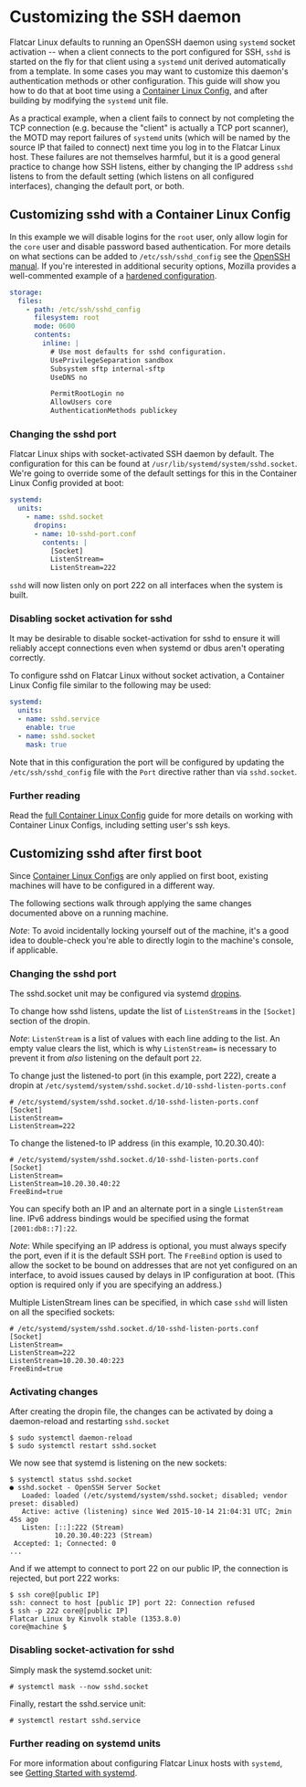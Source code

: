 # Customizing the SSH daemon

Flatcar Linux defaults to running an OpenSSH daemon using `systemd` socket activation -- when a client connects to the port configured for SSH, `sshd` is started on the fly for that client using a `systemd` unit derived automatically from a template. In some cases you may want to customize this daemon's authentication methods or other configuration. This guide will show you how to do that at boot time using a [Container Linux Config][cl-configs], and after building by modifying the `systemd` unit file.

As a practical example, when a client fails to connect by not completing the TCP connection (e.g. because the "client" is actually a TCP port scanner), the MOTD may report failures of `systemd` units (which will be named by the source IP that failed to connect) next time you log in to the Flatcar Linux host. These failures are not themselves harmful, but it is a good general practice to change how SSH listens, either by changing the IP address `sshd` listens to from the default setting (which listens on all configured interfaces), changing the default port, or both.

## Customizing sshd with a Container Linux Config

In this example we will disable logins for the `root` user, only allow login for the `core` user and disable password based authentication. For more details on what sections can be added to `/etc/ssh/sshd_config` see the [OpenSSH manual][openssh-manual].
If you're interested in additional security options, Mozilla provides a well-commented example of a [hardened configuration][mozilla-ssh-rec].

```yaml
storage:
  files:
    - path: /etc/ssh/sshd_config
      filesystem: root
      mode: 0600
      contents:
        inline: |
          # Use most defaults for sshd configuration.
          UsePrivilegeSeparation sandbox
          Subsystem sftp internal-sftp
          UseDNS no

          PermitRootLogin no
          AllowUsers core
          AuthenticationMethods publickey
```

### Changing the sshd port

Flatcar Linux ships with socket-activated SSH daemon by default. The configuration for this can be found at `/usr/lib/systemd/system/sshd.socket`. We're going to override some of the default settings for this in the Container Linux Config provided at boot:

```yaml
systemd:
  units:
    - name: sshd.socket
      dropins:
      - name: 10-sshd-port.conf
        contents: |
          [Socket]
          ListenStream=
          ListenStream=222
```

`sshd` will now listen only on port 222 on all interfaces when the system is built.

### Disabling socket activation for sshd

It may be desirable to disable socket-activation for sshd to ensure it will reliably accept connections even when systemd or dbus aren't operating correctly.

To configure sshd on Flatcar Linux without socket activation, a Container Linux Config file similar to the following may be used:

```yaml
systemd:
  units:
  - name: sshd.service
    enable: true
  - name: sshd.socket
    mask: true
```

Note that in this configuration the port will be configured by updating the `/etc/ssh/sshd_config` file with the `Port` directive rather than via `sshd.socket`.

### Further reading

Read the [full Container Linux Config][cl-configs] guide for more details on working with Container Linux Configs, including setting user's ssh keys.

## Customizing sshd after first boot

Since [Container Linux Configs][cl-configs] are only applied on first boot, existing machines will have to be configured in a different way.

The following sections walk through applying the same changes documented above on a running machine.

*Note*: To avoid incidentally locking yourself out of the machine, it's a good idea to double-check you're able to directly login to the machine's console, if applicable.

### Changing the sshd port

The sshd.socket unit may be configured via systemd [dropins](using-systemd-drop-in-units.md).

To change how sshd listens, update the list of `ListenStream`s in the `[Socket]` section of the dropin.

*Note*: `ListenStream` is a list of values with each line adding to the list. An empty value clears the list, which is why `ListenStream=` is necessary to prevent it from *also* listening on the default port `22`.

To change just the listened-to port (in this example, port 222), create a dropin at `/etc/systemd/system/sshd.socket.d/10-sshd-listen-ports.conf`

```
# /etc/systemd/system/sshd.socket.d/10-sshd-listen-ports.conf
[Socket]
ListenStream=
ListenStream=222
```

To change the listened-to IP address (in this example, 10.20.30.40):

```
# /etc/systemd/system/sshd.socket.d/10-sshd-listen-ports.conf
[Socket]
ListenStream=
ListenStream=10.20.30.40:22
FreeBind=true
```

You can specify both an IP and an alternate port in a single `ListenStream` line. IPv6 address bindings would be specified using the format `[2001:db8::7]:22`.

*Note*: While specifying an IP address is optional, you must always specify the port, even if it is the default SSH port. The `FreeBind` option is used to allow the socket to be bound on addresses that are not yet configured on an interface, to avoid issues caused by delays in IP configuration at boot. (This option is required only if you are specifying an address.)

Multiple ListenStream lines can be specified, in which case `sshd` will listen on all the specified sockets:

```
# /etc/systemd/system/sshd.socket.d/10-sshd-listen-ports.conf
[Socket]
ListenStream=
ListenStream=222
ListenStream=10.20.30.40:223
FreeBind=true
```

### Activating changes

After creating the dropin file, the changes can be activated by doing a daemon-reload and restarting `sshd.socket`

```
$ sudo systemctl daemon-reload
$ sudo systemctl restart sshd.socket
```

We now see that systemd is listening on the new sockets:

```
$ systemctl status sshd.socket
● sshd.socket - OpenSSH Server Socket
   Loaded: loaded (/etc/systemd/system/sshd.socket; disabled; vendor preset: disabled)
   Active: active (listening) since Wed 2015-10-14 21:04:31 UTC; 2min 45s ago
   Listen: [::]:222 (Stream)
           10.20.30.40:223 (Stream)
 Accepted: 1; Connected: 0
...
```

And if we attempt to connect to port 22 on our public IP, the connection is rejected, but port 222 works:

```
$ ssh core@[public IP]
ssh: connect to host [public IP] port 22: Connection refused
$ ssh -p 222 core@[public IP]
Flatcar Linux by Kinvolk stable (1353.8.0)
core@machine $
```

### Disabling socket-activation for sshd

Simply mask the systemd.socket unit:

```
# systemctl mask --now sshd.socket
```

Finally, restart the sshd.service unit:

```
# systemctl restart sshd.service
```

### Further reading on systemd units

For more information about configuring Flatcar Linux hosts with `systemd`, see [Getting Started with systemd](getting-started-with-systemd.md).


[openssh-manual]: http://www.openssh.com/cgi-bin/man.cgi?query=sshd_config
[mozilla-ssh-rec]: https://wiki.mozilla.org/Security/Guidelines/OpenSSH#Modern_.28OpenSSH_6.7.2B.29
[cl-configs]: provisioning.md
